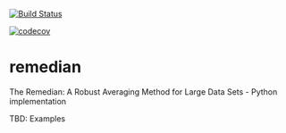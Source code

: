 [![Build Status](https://travis-ci.org/sappelhoff/remedian.svg?branch=master)](https://travis-ci.org/sappelhoff/remedian)

[![codecov](https://codecov.io/gh/sappelhoff/remedian/branch/master/graph/badge.svg)](https://codecov.io/gh/sappelhoff/remedian)

# remedian
The  Remedian:  A  Robust  Averaging  Method  for  Large  Data  Sets - Python implementation


TBD: Examples
